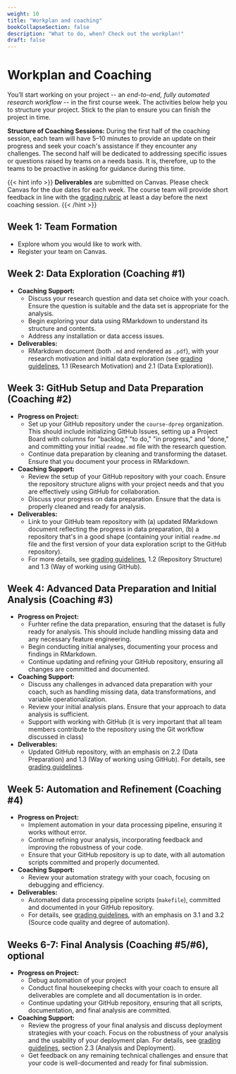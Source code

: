 ```yaml
---
weight: 10
title: "Workplan and coaching"
bookCollapseSection: false
description: "What to do, when? Check out the workplan!"
draft: false
---
```


# Workplan and Coaching

You’ll start working on your project -- an *end-to-end, fully automated research workflow* -- in the first course week. The activities below help you to structure your project. Stick to the plan to ensure you can finish the project in time.

**Structure of Coaching Sessions:** During the first half of the coaching session, each team will have 5–10 minutes to provide an update on their progress and seek your coach's assistance if they encounter any challenges. The second half will be dedicated to addressing specific issues or questions raised by teams on a needs basis. It is, therefore, up to the teams to be proactive in asking for guidance during this time.

{{< hint info >}}
**Deliverables** are submitted on Canvas. Please check Canvas for the due dates for each week. The course team will provide short feedback in line with the [grading rubric](../../../other/dprep-project-rubric.pdf) at least a day before the next coaching session.
{{< /hint >}}

## Week 1: Team Formation

- Explore whom you would like to work with.
- Register your team on Canvas.

## Week 2: Data Exploration (Coaching #1)
- **Coaching Support:**
  - Discuss your research question and data set choice with your coach. Ensure the question is suitable and the data set is appropriate for the analysis.
  - Begin exploring your data using RMarkdown to understand its structure and contents. 
  - Address any installation or data access issues.
- **Deliverables:**
  - RMarkdown document (both `.md` and rendered as `.pdf`), with your research motivation and initial data exploration (see [grading guidelines](https://dprep.hannesdatta.com/docs/project/grading), 1.1 (Research Motivation) and 2.1 (Data Exploration)).

## Week 3: GitHub Setup and Data Preparation (Coaching #2)
- **Progress on Project:**
  - Set up your GitHub repository under the `course-dprep` organization. This should include initializing GitHub Issues, setting up a Project Board with columns for "backlog," "to do," "in progress," and "done," and committing your initial `readme.md` file with the research question.
  - Continue data preparation by cleaning and transforming the dataset. Ensure that you document your process in RMarkdown.
- **Coaching Support:**
  - Review the setup of your GitHub repository with your coach. Ensure the repository structure aligns with your project needs and that you are effectively using GitHub for collaboration.
  - Discuss your progress on data preparation. Ensure that the data is properly cleaned and ready for analysis.
- **Deliverables:**
  - Link to your GitHub team repository with (a) updated RMarkdown document reflecting the progress in data preparation, (b) a repository that's in a good shape (containing your initial `readme.md` file and the first version of your data exploration script to the GitHub repository).
  - For more details, see [grading guidelines](https://dprep.hannesdatta.com/docs/project/grading), 1.2 (Repository Structure) and 1.3 (Way of working using GitHub).

## Week 4: Advanced Data Preparation and Initial Analysis (Coaching #3)
- **Progress on Project:**
    - Furhter refine the data preparation, ensuring that the dataset is fully ready for analysis. This should include handling missing data and any necessary feature engineering.
  - Begin conducting initial analyses, documenting your process and findings in RMarkdown.
  - Continue updating and refining your GitHub repository, ensuring all changes are committed and documented.
- **Coaching Support:**
  - Discuss any challenges in advanced data preparation with your coach, such as handling missing data, data transformations, and variable operationalization.
  - Review your initial analysis plans. Ensure that your approach to data analysis is sufficient.
  - Support with working with GitHub (it is very important that all team members contribute to the repository using the Git workflow discussed in class)
- **Deliverables:**
  - Updated GitHub repository, with an emphasis on 2.2 (Data Preparation) and 1.3 (Way of working using GitHub). For details, see [grading guidelines](https://dprep.hannesdatta.com/docs/project/grading).

## Week 5: Automation and Refinement (Coaching #4)
- **Progress on Project:**
  - Implement automation in your data processing pipeline, ensuring it works without error.
  - Continue refining your analysis, incorporating feedback and improving the robustness of your code.
  - Ensure that your GitHub repository is up to date, with all automation scripts committed and properly documented.
- **Coaching Support:**
  - Review your automation strategy with your coach, focusing on debugging and efficiency.
- **Deliverables:**
  - Automated data processing pipeline scripts (`makefile`), committed and documented in your GitHub repository. 
  - For details, see [grading guidelines](https://dprep.hannesdatta.com/docs/project/grading), with an emphasis on 3.1 and 3.2 (Source code quality and degree of automation).

## Weeks 6-7: Final Analysis (Coaching #5/#6), optional
- **Progress on Project:**
    - Debug automation of your project
    - Conduct final housekeeping checks with your coach to ensure all deliverables are complete and all documentation is in order.
  - Continue updating your GitHub repository, ensuring that all scripts, documentation, and final analysis are committed.
- **Coaching Support:**
  - Review the progress of your final analysis and discuss deployment strategies with your coach. Focus on the robustness of your analysis and the usability of your deployment plan. For details, see [grading guidelines](https://dprep.hannesdatta.com/docs/project/grading), section 2.3 (Analysis and Deployment).
  - Get feedback on any remaining technical challenges and ensure that your code is well-documented and ready for final submission.
